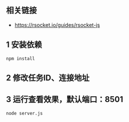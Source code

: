 ## 相关链接

- https://rsocket.io/guides/rsocket-js

## 1 安装依赖

```shell
npm install
```

## 2 修改任务ID、连接地址

## 3 运行查看效果，默认端口：8501

```shell
node server.js
```